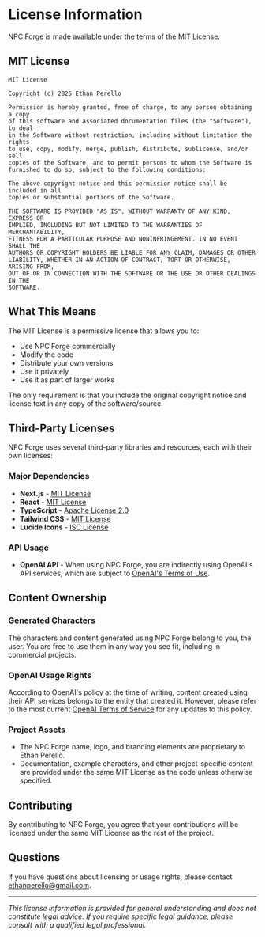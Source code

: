 # License Information

NPC Forge is made available under the terms of the MIT License.

## MIT License

```
MIT License

Copyright (c) 2025 Ethan Perello

Permission is hereby granted, free of charge, to any person obtaining a copy
of this software and associated documentation files (the "Software"), to deal
in the Software without restriction, including without limitation the rights
to use, copy, modify, merge, publish, distribute, sublicense, and/or sell
copies of the Software, and to permit persons to whom the Software is
furnished to do so, subject to the following conditions:

The above copyright notice and this permission notice shall be included in all
copies or substantial portions of the Software.

THE SOFTWARE IS PROVIDED "AS IS", WITHOUT WARRANTY OF ANY KIND, EXPRESS OR
IMPLIED, INCLUDING BUT NOT LIMITED TO THE WARRANTIES OF MERCHANTABILITY,
FITNESS FOR A PARTICULAR PURPOSE AND NONINFRINGEMENT. IN NO EVENT SHALL THE
AUTHORS OR COPYRIGHT HOLDERS BE LIABLE FOR ANY CLAIM, DAMAGES OR OTHER
LIABILITY, WHETHER IN AN ACTION OF CONTRACT, TORT OR OTHERWISE, ARISING FROM,
OUT OF OR IN CONNECTION WITH THE SOFTWARE OR THE USE OR OTHER DEALINGS IN THE
SOFTWARE.
```

## What This Means

The MIT License is a permissive license that allows you to:

- Use NPC Forge commercially
- Modify the code
- Distribute your own versions
- Use it privately
- Use it as part of larger works

The only requirement is that you include the original copyright notice and license text in any copy of the software/source.

## Third-Party Licenses

NPC Forge uses several third-party libraries and resources, each with their own licenses:

### Major Dependencies

- **Next.js** - [MIT License](https://github.com/vercel/next.js/blob/canary/license.md)
- **React** - [MIT License](https://github.com/facebook/react/blob/main/LICENSE)
- **TypeScript** - [Apache License 2.0](https://github.com/microsoft/TypeScript/blob/main/LICENSE.txt)
- **Tailwind CSS** - [MIT License](https://github.com/tailwindlabs/tailwindcss/blob/master/LICENSE)
- **Lucide Icons** - [ISC License](https://github.com/lucide-icons/lucide/blob/main/LICENSE)

### API Usage

- **OpenAI API** - When using NPC Forge, you are indirectly using OpenAI's API services, which are subject to [OpenAI's Terms of Use](https://openai.com/policies/terms-of-use).

## Content Ownership

### Generated Characters

The characters and content generated using NPC Forge belong to you, the user. You are free to use them in any way you see fit, including in commercial projects.

### OpenAI Usage Rights

According to OpenAI's policy at the time of writing, content created using their API services belongs to the entity that created it. However, please refer to the most current [OpenAI Terms of Service](https://openai.com/policies/terms-of-service) for any updates to this policy.

### Project Assets

- The NPC Forge name, logo, and branding elements are proprietary to Ethan Perello.
- Documentation, example characters, and other project-specific content are provided under the same MIT License as the code unless otherwise specified.

## Contributing

By contributing to NPC Forge, you agree that your contributions will be licensed under the same MIT License as the rest of the project.

## Questions

If you have questions about licensing or usage rights, please contact [ethanperello@gmail.com](mailto:ethanperello@gmail.com).

---

*This license information is provided for general understanding and does not constitute legal advice. If you require specific legal guidance, please consult with a qualified legal professional.*